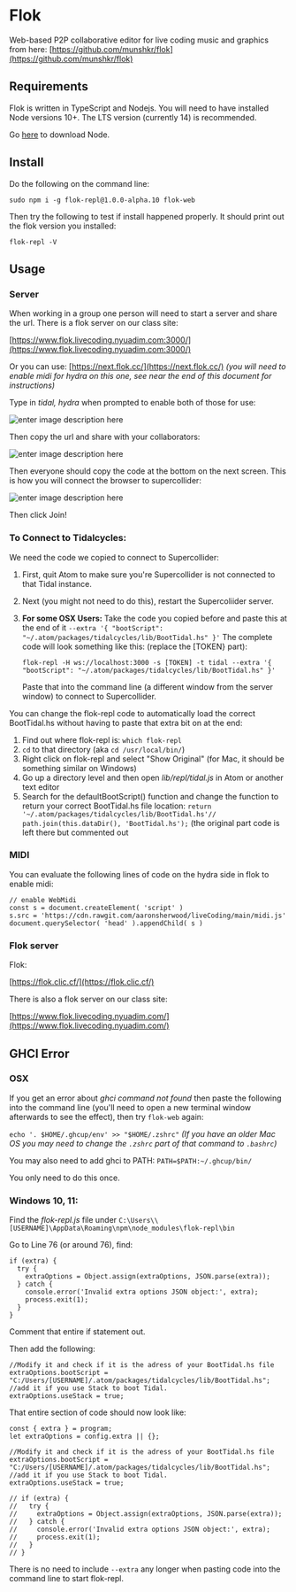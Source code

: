 # Flok
Web-based P2P collaborative editor for live coding music and graphics from here: [https://github.com/munshkr/flok](https://github.com/munshkr/flok)

## Requirements

Flok is written in TypeScript and Nodejs. You will need to have installed Node versions 10+. The LTS version (currently 14) is recommended.

Go  [here](https://nodejs.org/)  to download Node.

## [](https://github.com/munshkr/flok#install)Install

Do the following on the command line:

`sudo npm i -g flok-repl@1.0.0-alpha.10 flok-web`

Then try the following to test if install happened properly. It should print out the flok version you installed:

`flok-repl -V`

## Usage

### Server

When working in a group one person will need to start a server and share the url. There is a flok server on our class site:

[https://www.flok.livecoding.nyuadim.com:3000/](https://www.flok.livecoding.nyuadim.com:3000/)

Or you can use: [https://next.flok.cc/](https://next.flok.cc/) *(you will need to enable midi for hydra on this one, see near the end of this document for instructions)*

Type in *tidal, hydra* when prompted to enable both of those for use:

![enter image description here](https://raw.githubusercontent.com/aaronsherwood/liveCoding/main/media/flok1.png)

Then copy the url and share with your collaborators:

![enter image description here](https://raw.githubusercontent.com/aaronsherwood/liveCoding/main/media/flok2.png)

Then everyone should copy the code at the bottom on the next screen. This is how you will connect the browser to supercollider:

![enter image description here](https://raw.githubusercontent.com/aaronsherwood/liveCoding/main/media/flok3.png)

Then click Join!

### To Connect to Tidalcycles:

We need the code we copied to connect to Supercollider:

 1. First, quit Atom to make sure you're Supercollider is not connected
    to that Tidal instance.
 2. Next (you might not need to do this), restart the Supercoliider server.
 3. **For some OSX Users:** Take the code you copied before and paste this at the end of it `--extra '{ "bootScript": "~/.atom/packages/tidalcycles/lib/BootTidal.hs" }'`
 	The complete code will look something like this: (replace the [TOKEN} part):

	`flok-repl -H ws://localhost:3000 -s [TOKEN] -t tidal --extra '{ "bootScript": "~/.atom/packages/tidalcycles/lib/BootTidal.hs" }'`

	Paste that into the command line (a different window from the server window) to connect to Supercollider.

You can change the flok-repl code to automatically load the correct BootTidal.hs without having to paste that extra bit on at the end:
 1. Find out where flok-repl is: `which flok-repl`
 2. `cd` to that directory (aka `cd /usr/local/bin/`)
 3. Right click on flok-repl and select "Show Original" (for Mac, it should be something similar on Windows)
 4. Go up a directory level and then open *lib/repl/tidal.js* in Atom or another text editor
 5. Search for the defaultBootScript() function and change the function to return your correct BootTidal.hs file location: `return '~/.atom/packages/tidalcycles/lib/BootTidal.hs'// path.join(this.dataDir(), 'BootTidal.hs');` (the original part code is left there but commented out

### MIDI

You can evaluate the following lines of code on the hydra side in flok to enable midi:

```
// enable WebMidi
const s = document.createElement( 'script' )
s.src = 'https://cdn.rawgit.com/aaronsherwood/liveCoding/main/midi.js'
document.querySelector( 'head' ).appendChild( s )
```

### Flok server

Flok:

[https://flok.clic.cf/](https://flok.clic.cf/)

There is also a flok server on our class site:

[https://www.flok.livecoding.nyuadim.com/](https://www.flok.livecoding.nyuadim.com/)

## GHCI Error

### OSX

If you get an error about *ghci command not found* then paste the following into the command line (you'll need to open a new terminal window afterwards to see the effect), then try `flok-web` again:

`echo '. $HOME/.ghcup/env' >> "$HOME/.zshrc"`
*(If you have an older Mac OS you may need to change the `.zshrc` part of that command to `.bashrc`)*

You may also need to add ghci to PATH: `PATH=$PATH:~/.ghcup/bin/`

You only need to do this once.

### Windows 10, 11:

Find the *flok-repl.js* file under `C:\Users\\[USERNAME]\AppData\Roaming\npm\node_modules\flok-repl\bin`

Go to Line 76 (or around 76), find:

```
if (extra) {
  try {
    extraOptions = Object.assign(extraOptions, JSON.parse(extra));
  } catch {
    console.error('Invalid extra options JSON object:', extra);
    process.exit(1);
  }
}
```

Comment that entire if statement out.

Then add the following:

```
//Modify it and check if it is the adress of your BootTidal.hs file
extraOptions.bootScript = "C:/Users/[USERNAME]/.atom/packages/tidalcycles/lib/BootTidal.hs";
//add it if you use Stack to boot Tidal.
extraOptions.useStack = true;
```

That entire section of code should now look like:

```
const { extra } = program;
let extraOptions = config.extra || {};

//Modify it and check if it is the adress of your BootTidal.hs file
extraOptions.bootScript = "C:/Users/[USERNAME]/.atom/packages/tidalcycles/lib/BootTidal.hs";
//add it if you use Stack to boot Tidal.
extraOptions.useStack = true;

// if (extra) {
//   try {
//     extraOptions = Object.assign(extraOptions, JSON.parse(extra));
//   } catch {
//     console.error('Invalid extra options JSON object:', extra);
//     process.exit(1);
//   }
// }
```

There is no need to include `--extra` any longer when pasting code into the command line to start flok-repl.
